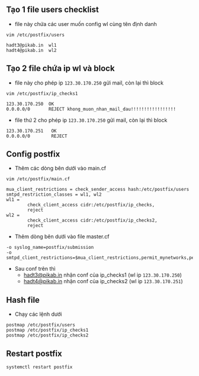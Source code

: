 ## Tạo 1 file users checklist
- file này chứa các user muốn config wl cùng tên định danh
```
vim /etc/postfix/users
```
```
hadt3@pikab.in  wl1
hadt4@pikab.in  wl2
```
## Tạo 2 file chứa ip wl và block
- file này cho phép ip `123.30.170.250` gửi mail, còn lại thì block 
```
vim /etc/postfix/ip_checks1
``` 
```
123.30.170.250  OK
0.0.0.0/0       REJECT khong_muon_nhan_mail_dau!!!!!!!!!!!!!!!!!
```
- file thứ 2 cho phép ip `123.30.170.250` gửi mail, còn lại thì block
```
123.30.170.251   OK
0.0.0.0/0        REJECT
```
## Config postfix
- Thêm các dòng bên dưới vào main.cf
```
vim /etc/postfix/main.cf
```
```
mua_client_restrictions = check_sender_access hash:/etc/postfix/users
smtpd_restriction_classes = wl1, wl2
wl1 =
        check_client_access cidr:/etc/postfix/ip_checks,
        reject
wl2 =
        check_client_access cidr:/etc/postfix/ip_checks2,
        reject
```
- Thêm dòng bên dưới vào file master.cf
```
-o syslog_name=postfix/submission
-o smtpd_client_restrictions=$mua_client_restrictions,permit_mynetworks,permit_sasl_authenticated,reject
```
- Sau conf trên thì 
	- hadt3@pikab.in nhận conf của ip_checks1 (wl ip `123.30.170.250`)
	- hadt4@pikab.in nhận conf của ip_checks2 (wl ip `123.30.170.251`)
## Hash file
- Chạy các lệnh dưới
``` 
postmap /etc/postfix/users
postmap /etc/postfix/ip_checks1
postmap /etc/postfix/ip_checks2
```
## Restart postfix
```
systemctl restart postfix
```
